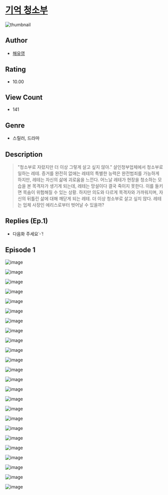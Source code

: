 # [기억 청소부](https://comic.naver.com/challenge/list?titleId=811181)
![thumbnail](https://image-comic.pstatic.net/user_contents_data/challenge_comic/2023/05/25/upload_4063150891008746849_480x623.jpeg)

## Author
- [해유영](https://comic.naver.com/artistTitle?id=367230)

## Rating
- 10.00

## View Count
- 141

## Genre
- 스릴러, 드라마

## Description
> "청소부로 자랐지만 더 이상 그렇게 살고 싶지 않아." 살인청부업체에서 청소부로 일하는 레테. 증거를 완전히 없애는 레테의 특별한 능력은 완전범죄를 가능하게 하지만, 레테는 자신의 삶에 괴로움을 느낀다. 어느날 레테가 현장을 청소하는 모습을 본 목격자가 생기게 되는데, 레테는 망설이다 결국 죽이지 못한다. 이를 들키면 목숨이 위험해질 수 있는 상황. 하지만 의도와 다르게 목격자와 가까워지며, 자신의 뒤틀린 삶에 대해 깨닫게 되는 레테. 더 이상 청소부로 살고 싶지 않다. 레테는 업체 사장인 에리스로부터 벗어날 수 있을까?

## Replies (Ep.1)
- 다음화 주세요˙ᵕ˙!

## Episode 1
![image](https://image-comic.pstatic.net/user_contents_data/challenge_comic/2023/05/25/367230/upload_3474585821367121202.jpeg)

![image](https://image-comic.pstatic.net/user_contents_data/challenge_comic/2023/05/25/367230/upload_7089901906733523511.jpeg)

![image](https://image-comic.pstatic.net/user_contents_data/challenge_comic/2023/05/25/367230/upload_7005402217677284400.jpeg)

![image](https://image-comic.pstatic.net/user_contents_data/challenge_comic/2023/05/25/367230/upload_7077745692590039856.jpeg)

![image](https://image-comic.pstatic.net/user_contents_data/challenge_comic/2023/05/25/367230/upload_3617904954451245414.jpeg)

![image](https://image-comic.pstatic.net/user_contents_data/challenge_comic/2023/05/25/367230/upload_4062583522268898096.jpeg)

![image](https://image-comic.pstatic.net/user_contents_data/challenge_comic/2023/05/25/367230/upload_7077466420861284663.jpeg)

![image](https://image-comic.pstatic.net/user_contents_data/challenge_comic/2023/05/25/367230/upload_7363777049761755961.jpeg)

![image](https://image-comic.pstatic.net/user_contents_data/challenge_comic/2023/05/25/367230/upload_7219659868756850224.jpeg)

![image](https://image-comic.pstatic.net/user_contents_data/challenge_comic/2023/05/25/367230/upload_3630520760213464371.jpeg)

![image](https://image-comic.pstatic.net/user_contents_data/challenge_comic/2023/05/25/367230/upload_3760613871316316726.jpeg)

![image](https://image-comic.pstatic.net/user_contents_data/challenge_comic/2023/05/25/367230/upload_7004278512428332345.jpeg)

![image](https://image-comic.pstatic.net/user_contents_data/challenge_comic/2023/05/25/367230/upload_3905292919878268258.jpeg)

![image](https://image-comic.pstatic.net/user_contents_data/challenge_comic/2023/05/25/367230/upload_3832624177800754020.jpeg)

![image](https://image-comic.pstatic.net/user_contents_data/challenge_comic/2023/05/25/367230/upload_7003435208485134643.jpeg)

![image](https://image-comic.pstatic.net/user_contents_data/challenge_comic/2023/05/25/367230/upload_3486455921166541156.jpeg)

![image](https://image-comic.pstatic.net/user_contents_data/challenge_comic/2023/05/25/367230/upload_3991373870773319525.jpeg)

![image](https://image-comic.pstatic.net/user_contents_data/challenge_comic/2023/05/25/367230/upload_7306353062119040356.jpeg)

![image](https://image-comic.pstatic.net/user_contents_data/challenge_comic/2023/05/25/367230/upload_3919033697196783458.jpeg)

![image](https://image-comic.pstatic.net/user_contents_data/challenge_comic/2023/05/25/367230/upload_7003490376520852530.jpeg)

![image](https://image-comic.pstatic.net/user_contents_data/challenge_comic/2023/05/25/367230/upload_3977862874339554917.jpeg)

![image](https://image-comic.pstatic.net/user_contents_data/challenge_comic/2023/05/25/367230/upload_3918756431153739316.jpeg)

![image](https://image-comic.pstatic.net/user_contents_data/challenge_comic/2023/05/25/367230/upload_7234577819200991332.jpeg)

![image](https://image-comic.pstatic.net/user_contents_data/challenge_comic/2023/05/25/367230/upload_3977913455400411747.jpeg)
